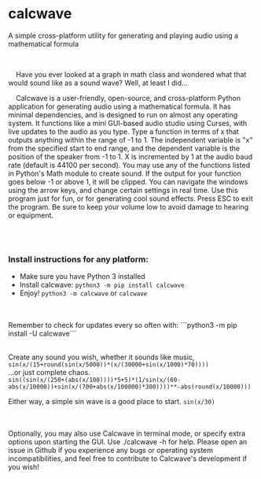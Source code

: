 # calcwave
A simple cross-platform utility for generating and playing audio using a mathematical formula
<br>


<br/>


&nbsp;&nbsp;&nbsp;&nbsp;Have you ever looked at a graph in math class and wondered what that would sound like as a sound wave? Well, at least I did... 

&nbsp;&nbsp;&nbsp;&nbsp;Calcwave is a user-friendly, open-source, and cross-platform Python application for generating audio using a mathematical formula. It has minimal dependencies, and is designed to run on almost any operating system. It functions like a mini GUI-based audio studio using Curses, with live updates to the audio as you type. Type a function in terms of x that outputs anything within the range of -1 to 1. The independent variable is "x" from the specified start to end range, and the dependent variable is the position of the speaker from -1 to 1. X is incremented by 1 at the audio baud rate (default is 44100 per second). You may use any of the functions listed in Python's Math module to create sound. If the output for your function goes below -1 or above 1, it will be clipped. You can navigate the windows using the arrow keys, and change certain settings in real time. Use this program just for fun, or for generating cool sound effects. Press ESC to exit the program. Be sure to keep your volume low to avoid damage to hearing or equipment.

<br>


<br/>


### Install instructions for any platform:
* Make sure you have Python 3 installed
* Install calcwave: ```python3 -m pip install calcwave```
* Enjoy! ```python3 -m calcwave``` or ```calcwave```

<br>

<br/>
Remember to check for updates every so often with:
```python3 -m pip install -U calcwave```

<br>

<br/>

Create any sound you wish, whether it sounds like music,  
```sin(x/(15+round(sin(x/5000))*(x/(30000+sin(x/1000)*70))))```  
...or just complete chaos.  
```sin((sin(x/(250+(abs(x/100))))*5+5)*(1/sin(x/(60-abs(x/10000))+sin(x/(700+abs(x/100000)*300))))**-abs(round(x/10000)))```
 

Either way, a simple sin wave is a good place to start.
```sin(x/30)```

<br>

<br/>
Optionally, you may also use Calcwave in terminal mode, or specify extra options upon starting the GUI. Use ./calcwave -h for help. Please open an issue in Github if you experience any bugs or operating system incompatibilities, and feel free to contribute to Calcwave's development if you wish!
